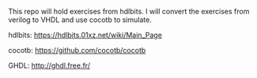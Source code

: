 This repo will hold exercises from hdlbits. I will convert the exercises from verilog to VHDL and use cocotb to simulate.

hdlbits: https://hdlbits.01xz.net/wiki/Main_Page

cocotb: https://github.com/cocotb/cocotb

GHDL: http://ghdl.free.fr/
